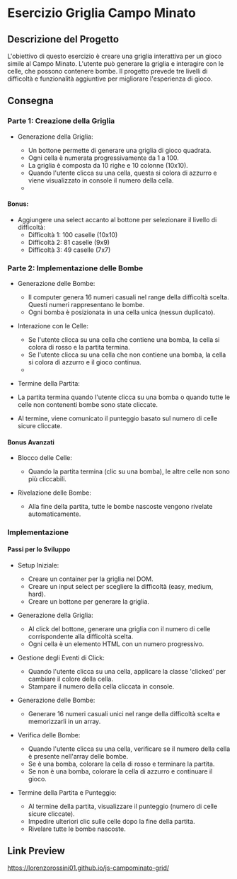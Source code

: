 # Esercizio Griglia Campo Minato
## Descrizione del Progetto
L'obiettivo di questo esercizio è creare una griglia interattiva per un gioco simile al Campo Minato. L'utente può generare la griglia e interagire con le celle, che possono contenere bombe. Il progetto prevede tre livelli di difficoltà e funzionalità aggiuntive per migliorare l'esperienza di gioco.

## Consegna
### Parte 1: Creazione della Griglia
- Generazione della Griglia:

    - Un bottone permette di generare una griglia di gioco quadrata.
    - Ogni cella è numerata progressivamente da 1 a 100.
    - La griglia è composta da 10 righe e 10 colonne (10x10).
    - Quando l'utente clicca su una cella, questa si colora di azzurro e viene visualizzato in console il numero della cella.
    - 
#### Bonus:

- Aggiungere una select accanto al bottone per selezionare il livello di difficoltà:
  - Difficoltà 1: 100 caselle (10x10)
  - Difficoltà 2: 81 caselle (9x9)
  - Difficoltà 3: 49 caselle (7x7)
    
### Parte 2: Implementazione delle Bombe
- Generazione delle Bombe:

  - Il computer genera 16 numeri casuali nel range della difficoltà scelta. Questi numeri rappresentano le bombe.
  - Ogni bomba è posizionata in una cella unica (nessun duplicato).
    
- Interazione con le Celle:

  - Se l'utente clicca su una cella che contiene una bomba, la cella si colora di rosso e la partita termina.
  - Se l'utente clicca su una cella che non contiene una bomba, la cella si colora di azzurro e il gioco continua.
  - 
- Termine della Partita:

- La partita termina quando l'utente clicca su una bomba o quando tutte le celle non contenenti bombe sono state cliccate.
- Al termine, viene comunicato il punteggio basato sul numero di celle sicure cliccate.

  
#### Bonus Avanzati
- Blocco delle Celle:
  - Quando la partita termina (clic su una bomba), le altre celle non sono più cliccabili.
    
- Rivelazione delle Bombe:
  - Alla fine della partita, tutte le bombe nascoste vengono rivelate automaticamente.
    
### Implementazione
#### Passi per lo Sviluppo
- Setup Iniziale:

  - Creare un container per la griglia nel DOM.
  - Creare un input select per scegliere la difficoltà (easy, medium, hard).
  - Creare un bottone per generare la griglia.
    
- Generazione della Griglia:

  - Al click del bottone, generare una griglia con il numero di celle corrispondente alla difficoltà scelta.
  - Ogni cella è un elemento HTML con un numero progressivo.
    
- Gestione degli Eventi di Click:

  - Quando l'utente clicca su una cella, applicare la classe 'clicked' per cambiare il colore della cella.
  - Stampare il numero della cella cliccata in console.
 
- Generazione delle Bombe:

  - Generare 16 numeri casuali unici nel range della difficoltà scelta e memorizzarli in un array.
    
- Verifica delle Bombe:

  - Quando l'utente clicca su una cella, verificare se il numero della cella è presente nell'array delle bombe.
  - Se è una bomba, colorare la cella di rosso e terminare la partita.
  - Se non è una bomba, colorare la cella di azzurro e continuare il gioco.
    
- Termine della Partita e Punteggio:

  - Al termine della partita, visualizzare il punteggio (numero di celle sicure cliccate).
  - Impedire ulteriori clic sulle celle dopo la fine della partita.
  - Rivelare tutte le bombe nascoste.

## Link Preview
https://lorenzorossini01.github.io/js-campominato-grid/
